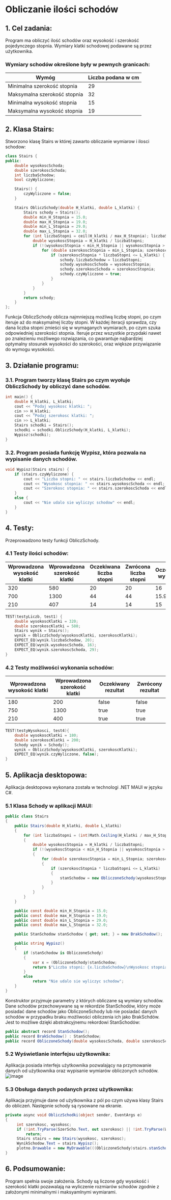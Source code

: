 # Obliczanie ilości schodów

## 1. Cel zadania:

Program ma obliczyć ilość schodów oraz wysokość i szerokość pojedynczego stopnia. Wymiary klatki schodowej podawane są przez użytkownika.<br>
### Wymiary schodów określone były w pewnych granicach:

| Wymóg | Liczba podana w cm |
| ---- | ---- |
| Minimalna szerokość stopnia | 29 |
| Maksymalna szerokość stopnia | 32 |
| Minimalna wysokość stopnia | 15 |
| Maksymalna wysokość stopnia | 19 |

## 2. Klasa Stairs:
Stworzono klasę Stairs w której zawarto obliczanie wymiarow i ilosci schodow:
```cpp
class Stairs {
public:
    double wysokoscSchoda;
    double szerokoscSchoda;
    int liczbaSchodow;
    bool czyWyliczone;

    Stairs() {
        czyWyliczone = false;
    }

    Stairs ObliczSchody(double H_klatki, double L_klatki) {
        Stairs schody = Stairs();
        double min_H_Stopnia = 15.0;
        double max_H_Stopnia = 19.0;
        double min_L_Stopnia = 29.0;
        double max_L_Stopnia = 32.0;
        for (int liczbaStopni = ceil(H_klatki / max_H_Stopnia); liczbaStopni <= floor(H_klatki / min_H_Stopnia); liczbaStopni++) {
            double wysokoscStopnia = H_klatki / liczbaStopni;
            if (!(wysokoscStopnia < min_H_Stopnia || wysokoscStopnia > max_H_Stopnia)) {
                for (double szerokoscStopnia = min_L_Stopnia; szerokoscStopnia <= max_L_Stopnia; szerokoscStopnia += 0.1) {
                    if (szerokoscStopnia * liczbaStopni <= L_klatki) {
                        schody.liczbaSchodow = liczbaStopni;
                        schody.wysokoscSchoda = wysokoscStopnia;
                        schody.szerokoscSchoda = szerokoscStopnia;
                        schody.czyWyliczone = true;
                    }
                }
            }
        }
        return schody;
    }
};
```
Funkcja ObliczSchody oblicza najmniejszą możliwą liczbę stopni, po czym iteruje aż do maksymalnej liczby stopni. W każdej iteracji sprawdza, czy dana liczba stopni zmieści się w wymaganych wymiarach, po czym szuka odpowiedniej szerokości stopnia. Iteruje przez wszystkie przypdaki nawet po znalezieniu możliwego rozwiązania, co gwarantuje najbardziej optymalny stosunek wysokości do szerokości, oraz większe przywiązanie do wymogu wysokości.<br>




## 3. Działanie programu:
### 3.1. Program tworzy klasę Stairs po czym wyołuje ObliczSchody by obliczyć dane schodów.
```cpp
int main() {
    double H_klatki, L_klatki;
    cout << "Podaj wysokosc klatki: ";
    cin >> H_klatki;
    cout << "Podaj szerokosc klatki: ";
    cin >> L_klatki;
    Stairs schodki = Stairs();
    schodki = schodki.ObliczSchody(H_klatki, L_klatki);
    Wypisz(schodki);
}
```
### 3.2. Program posiada funkcję Wypisz, która pozwala na wypisanie danych schodów.
```cpp
void Wypisz(Stairs stairs) {
    if (stairs.czyWyliczone) {
        cout << "Liczba stopni: " << stairs.liczbaSchodow << endl;
        cout << "Wysokosc stopnia: " << stairs.wysokoscSchoda << endl;
        cout << "Szerokosc stopnia: " << stairs.szerokoscSchoda << endl << endl;
    }
    else {
        cout << "Nie udalo sie wyliczyc schodow" << endl;
    }
}
```

## 4. Testy:
Przeprowadzono testy funkcji ObliczSchody.

### 4.1 Testy ilości schodów:
| Wprowadzona wysokość klatki | Wprowadzona szerokość klatki | Oczekiwana liczba stopni | Zwrócona liczba stopni | Oczekiwana wysokość | Zwrócona wysokość | Oczekiwana szerokość | Zwrócona szerokość |
| ---- | ---- | ---- | ---- | ---- | ---- | ---- | ---- |
| 320 | 580 | 20 | 20 | 16 | 16 | 29 | 29 |
| 700 | 1300 | 44 | 44 | 15.91 | 15.91 | 29.50 | 29.50 | 
| 210 | 407 | 14 | 14 | 15 | 15 | 29 | 29 |

```cpp
TEST(testyLiczb, test1) {
    double wysokoscKlatki = 320;
    double szerokoscKlatki = 580;
    Stairs wynik = Stairs();
    wynik = ObliczSchody(wysokoscKlatki, szerokoscKlatki);
    EXPECT_EQ(wynik.liczbaSchodow, 20);
    EXPECT_EQ(wynik.wysokoscSchoda, 16);
    EXPECT_EQ(wynik.szerokoscSchoda, 29);
}
```


### 4.2 Testy możliwości wykonania schodów:
| Wprowadzona wysokość klatki | Wprowadzona szerokość klatki | Oczekiwany rezultat | Zwrócony rezultat |
| ---- | ---- | ---- | ---- |
| 180 | 200 | false | false |
| 750 | 1300 | true | true |
| 210 | 400 | true | true |

```cpp
TEST(testyWysokosci, test4){
    double wysokoscKlatki = 180;
    double szerokoscKlatki = 200;
    Schody wynik = Schody();
    wynik = ObliczSchody(wysokoscKlatki, szerokoscKlatki);
    EXPECT_EQ(wynik.czyWyliczone, false);
}
```
## 5. Aplikacja desktopowa:
Aplikacja desktopowa wykonana została w technologi .NET MAUI w języku C#.

### 5.1 Klasa Schody w aplikacji MAUI:
```cs
public class Stairs
{
    public Stairs(double H_klatki, double L_klatki)
    {
        for (int liczbaStopni = (int)Math.Ceiling(H_klatki / max_H_Stopnia); liczbaStopni <= Math.Floor(H_klatki / min_H_Stopnia); liczbaStopni++)
        {
            double wysokoscStopnia = H_klatki / liczbaStopni;
            if (!(wysokoscStopnia < min_H_Stopnia || wysokoscStopnia > max_H_Stopnia))
            {
                for (double szerokoscStopnia = min_L_Stopnia; szerokoscStopnia <= max_L_Stopnia; szerokoscStopnia += 0.1)
                {
                    if (szerokoscStopnia * liczbaStopni <= L_klatki)
                    {
                        stanSchodow = new ObliczoneSchody(wysokoscStopnia, szerokoscStopnia, liczbaStopni);
                    }
                }
            }
        }
    }

    public const double min_H_Stopnia = 15.0;
    public const double max_H_Stopnia = 19.0;
    public const double min_L_Stopnia = 29.0;
    public const double max_L_Stopnia = 32.0;

    public StanSchodow stanSchodow { get; set; } = new BrakSchodow();

    public string Wypisz()
    {
        if (stanSchodow is ObliczoneSchody)
        {
            var x = (ObliczoneSchody)stanSchodow;
            return $"Liczba stopni: {x.liczbaSchodow}\nWysokosc stopnia: {x.wysokoscSchoda.ToString("F")}\nSzerokosc stopnia: {x.szerokoscSchoda.ToString("F")}";
        }
        else
            return "Nie udalo sie wyliczyc schodow";
    }
}
```
Konstruktor przyjmuje parametry z których obliczane są wymiary schodów. Dane schodów przechowywane są w rekordzie StanSchodów, który może posiadać dane schodów jako ObliczoneSchody lub nie posiadać danych schodów w przypadku braku możliwości obliczenia ich jako BrakSchdów. Jest to możliwe dzięki abstrakcyjnemu rekordowi StanSchodów:

```cs
public abstract record StanSchodow();
public record BrakSchodow() : StanSchodow;
public record ObliczoneSchody(double wysokoscSchoda, double szerokoscSchoda, int liczbaSchodow) : StanSchodow;
```

### 5.2 Wyświetlanie interfejsu użytkownika:
Aplikacja posiada interfejs użytkownika pozwalający na przymowanie danych od użytkownika oraz wypisanie wymiarów obliczonych schodów.
![image](https://github.com/user-attachments/assets/439475e9-3bdc-4367-b99f-45b6a5279aff)

### 5.3 Obsługa danych podanych przez użytkownika:
Aplikacja przyjmuje dane od użytkownika z pól po czym używa klasy Stairs do obliczeń. Następnie schody są rysowane na ekranie.
```cs
private async void ObliczSchodki(object sender, EventArgs e)
{
     int szerokosc, wysokosc;
     if (!int.TryParse(SzerScho.Text, out szerokosc) || !int.TryParse(WysScho.Text, out wysokosc))
         return;
     Stairs stairs = new Stairs(wysokosc, szerokosc);
     WynikSchodow.Text = stairs.Wypisz();
     plotno.Drawable = new MyDrawable(((ObliczoneSchody)stairs.stanSchodow).wysokoscSchoda, ((ObliczoneSchody)stairs.stanSchodow).szerokoscSchoda, ((ObliczoneSchody)stairs.stanSchodow).liczbaSchodow, szerokosc);
}
```

## 6. Podsumowanie:
Program spełnia swoje założenia. Schody są liczone gdy wysokość i szerokość klatki pozawalają na wyliczenie rozmiarów schodów zgodnie z założonymi minimalnymi i maksyamlnymi wymiarami.
